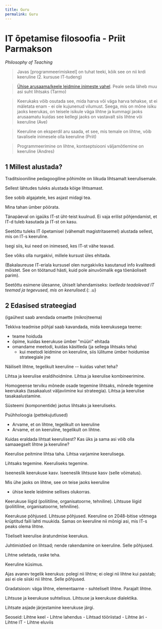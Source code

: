 ```yaml
---
title: Guru
permalink: Guru
---
```



# IT õpetamise filosoofia - Priit Parmakson

_Philosophy of Teaching_

> Javas [programmeerimiskeel] on tuhat teeki, kõik see on nii krdi keeruline (2. kursuse IT-tudeng)

> [Ühise arusaama/keele leidmine inimeste vahel](https://s-media-cache-ak0.pinimg.com/564x/3c/e1/ab/3ce1ab27eb74e6769e6436a6fe32f933.jpg). Peale seda läheb muu asi suht lihtsaks (Tarmo)

> Keerukaks võib osutada see, mida harva või väga harva tehakse, st ei mäletata enam - ei ole kujunenud vilumust.
Seega, mis on mõne isiku jaoks keerukas, on teisele isikule väga lihtne ja kummagi jaoks arusaamatu kuidas see kellegi jaoks on vastavalt siis lihtne või keeruline (Ave)

> Keeruline on eksperdil aru saada, et see, mis temale on lihtne, võib tavalisele inimesele olla keeruline (Priit)

> Programmeerimine on lihtne, kontseptsiooni väljamõtlemine on keeruline (Andres)

## 1 Millest alustada?

Traditsiooniline pedagoogiline põhimõte on liikuda lihtsamalt keerulisemale.

Sellest lähtudes tuleks alustada kõige lihtsamast.

See sobib algajatele, kes asjast midagi tea.

Mina tahan ümber pöörata. 

Tänapäeval on igaüks IT-st üht-teist kuulnud. Ei vaja erilist põhjendamist, et IT-d tuleb kasutada ja IT-st on kasu.

Seetõttu tuleks IT õpetamisel (vähemalt magistritasemel) alustada sellest, mis on IT-s keeruline.

Isegi siis, kui need on inimesed, kes IT-st vähe teavad.

See võiks olla nurgakivi, millele kursust üles ehitada.

(Bakalaureuse IT-eriala kursusel olen nurgakiviks kasutanud info kvaliteedi mõistet. See on töötanud hästi, kuid pole ainuvõimalik ega tõenäoliselt parim).

Seetõttu esimene ülesanne, ühiselt lahendamiseks: *loetleda teadolevad IT teemad ja tegevused, mis on keerulised.*{: .u}

## 2 Edasised strateegiad

(igaühest saab arendada omaette (mikro)teema)

Tekkiva teadmise põhjal saab kavandada, mida keerukusega teeme:

- teame hoiduda
- õpime, kuidas keerukuse ümber "müüri" ehitada
- omandame meetodi, kuidas käsitleda (ja sellega lihtsaks teha)
  - kui meetodi leidmine on keeruline, siis lülitume ümber hoidumise strateegiale
jne

Näiliselt lihtne, tegelikult keeruline -- kuidas vahet teha?

Lihtsa ja keerulise eraldihoidmine. Lihtsa ja keerulise kombineerimine.

Homogeense terviku mõnede osade tegemine lihtsaks, mõnede tegemine keerukaks (tasakaalust väljaviimine kui strateegia). Lihtsa ja keerulise tasakaalustamine.

Süsteemi (komponentide) jaotus lihtsaks ja keeruliseks.

Psühholoogia (pettekujutlused)
- Arvame, et on lihtne, tegelikult on keeruline
- Arvame, et on keeruline, tegelikult on lihtne.

Kuidas eraldada lihtsat keerulisest?
Kas üks ja sama asi võib olla samaaegselt lihtne ja keeruline?

Keerulise peitmine lihtsa taha. Lihtsa varjamine keerulisega.

Lihtsaks tegemine. Keeruliseks tegemine.

Iseeneslik keerukuse kasv. Iseeneslik lihtsuse kasv (selle võimatus).

Mis ühe jaoks on lihtne, see on teise jaoks keeruline
- ühise keele leidmine sellises olukorras.

Keerukuse liigid (poliitiline, organisatoorne, tehniline). Lihtsuse liigid (poliitiline, organisatoorne, tehniline).

Keerukuse põhjused. Lihtsuse põhjused. Keeruline on 2048-bitise võtmega krüptitud faili lahti muukida. Samas on keeruline nii mõnigi asi, mis IT-s peaks olema lihtne.

Tõeliselt keerulise äratundmise keerukus.

Juhtimistõed on lihtsad; nende rakendamine on keeruline. Selle põhjused.

Lihtne seletada, raske teha.

Keeruline küsimus.

Ajas avanev tegelik keerukus: polegi nii lihtne; ei olegi nii lihtne kui paistab; asi ei ole siiski nii lihtne. Selle põhjused.

Gradatsioon: väga lihtne, elementaarne - suhteliselt lihtne. Parajalt lihtne.

Lihtsuse ja keerukuse suhtelisus. Lihtsuse ja keerukuse dialektika.

Lihtsate asjade järjestamine keerukuse järgi.

Seoseid: Lihtne keel - Lihtne lahendus - Lihtsad tööriistad - Lihtne äri - Lihtne IT - Lihtne eluviis


